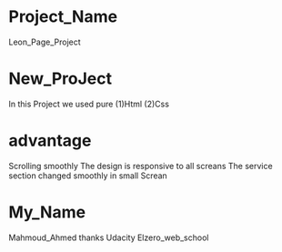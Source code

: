 # Project_Name
Leon_Page_Project
# New_ProJect
In this Project we used pure (1)Html
(2)Css
# advantage
Scrolling smoothly
The design is responsive to all screans
The service section changed smoothly in small
Screan
# My_Name
Mahmoud_Ahmed
thanks
Udacity
Elzero_web_school
